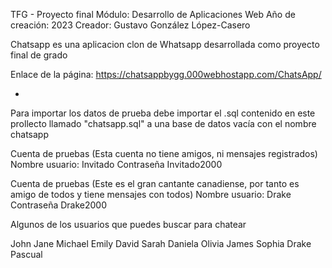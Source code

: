 TFG - Proyecto final
Módulo: Desarrollo de Aplicaciones Web
Año de creación: 2023
Creador: Gustavo González López-Casero

Chatsapp es una aplicacion clon de Whatsapp desarrollada como proyecto final de grado

Enlace de la página: 
https://chatsappbygg.000webhostapp.com/ChatsApp/


*
Para importar los datos de prueba debe importar el .sql contenido en este prollecto llamado "chatsapp.sql" a una base de datos vacía con el nombre chatsapp


Cuenta de pruebas (Esta cuenta no tiene amigos, ni mensajes registrados)
Nombre usuario: Invitado
Contraseña Invitado2000

Cuenta de pruebas (Este es el gran cantante canadiense, por tanto es amigo de todos y tiene mensajes con todos)
Nombre usuario: Drake
Contraseña Drake2000

Algunos de los usuarios que puedes buscar para chatear

John
Jane
Michael
Emily
David
Sarah
Daniela
Olivia
James
Sophia
Drake
Pascual

